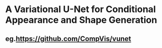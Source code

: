 # A Variational U-Net for Conditional Appearance and Shape Generation
## eg.https://github.com/CompVis/vunet
